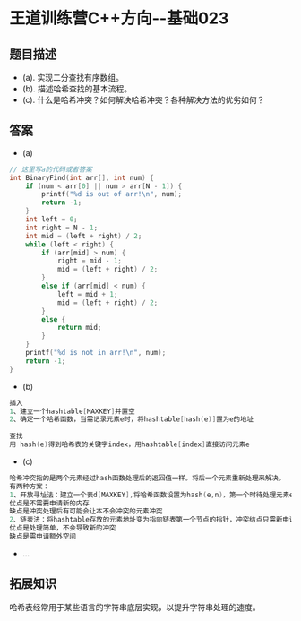 # 王道训练营C++方向--基础023

## 题目描述

- (a). 实现二分查找有序数组。
- (b). 描述哈希查找的基本流程。
- (c). 什么是哈希冲突？如何解决哈希冲突？各种解决方法的优劣如何？

## 答案

- (a)

```c
// 这里写a的代码或者答案
int BinaryFind(int arr[], int num) {
	if (num < arr[0] || num > arr[N - 1]) {
		printf("%d is out of arr!\n", num);
		return -1;
	}
	int left = 0;
	int right = N - 1;
	int mid = (left + right) / 2;
	while (left < right) {
		if (arr[mid] > num) {
			right = mid - 1;
			mid = (left + right) / 2;
		}
		else if (arr[mid] < num) {
			left = mid + 1;
			mid = (left + right) / 2;
		}
		else {
			return mid;
		}
	}
	printf("%d is not in arr!\n", num);
	return -1;
}
```

- (b)

```c
插入
1、建立一个hashtable[MAXKEY]并置空
2、确定一个哈希函数，当需记录元素e时，将hashtable[hash(e)]置为e的地址
    
查找
用 hash(e)得到哈希表的关键字index，用hashtable[index]直接访问元素e
```

- (c)

```c
哈希冲突指的是两个元素经过hash函数处理后的返回值一样。将后一个元素重新处理来解决。
有两种方案：
1、开放寻址法：建立一个表d[MAXKEY],将哈希函数设置为hash(e,n)，第一个时待处理元素e，第二个是冲突次数n，哈希函数返回值设置为(hash(e) + d[n]) % MAXKEY;
优点是不需要申请新的内存
缺点是冲突处理后有可能会让本不会冲突的元素冲突
2、链表法：将hashtable存放的元素地址变为指向链表第一个节点的指针，冲突结点只需新申请结点连在该结点的链上
优点是处理简单，不会导致新的冲突
缺点是需申请额外空间
```

- ...

## 拓展知识

哈希表经常用于某些语言的字符串底层实现，以提升字符串处理的速度。
